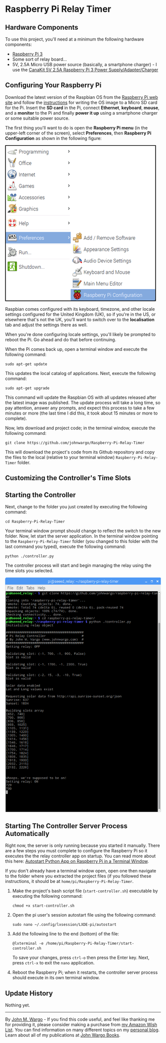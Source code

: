 # Raspberry Pi Relay Timer


## Hardware Components

To use this project, you'll need at a minimum the following hardware components:

+ [Raspberry Pi 3](https://www.raspberrypi.org/products/raspberry-pi-3-model-b/)
+ Some sort of relay board...
+ 5V, 2.5A Micro USB power source (basically, a smartphone charger) - I use the [CanaKit 5V 2.5A Raspberry Pi 3 Power Supply/Adapter/Charger](https://www.amazon.com/gp/product/B00MARDJZ4)
 
## Configuring Your Raspberry Pi

Download the latest version of the Raspbian OS from the [Raspberry Pi web site](https://www.raspberrypi.org/downloads/raspbian/) and follow the [instructions](https://www.raspberrypi.org/documentation/installation/installing-images/README.md) for writing the OS image to a Micro SD card for the Pi. Insert the **SD card** in the Pi, connect **Ethernet**, **keyboard**, **mouse**, and a **monitor** to the Pi and finally **power it up** using a smartphone charger or some suitable power source.

The first thing you'll want to do is open the **Raspberry Pi menu** (in the upper-left corner of the screen), select **Preferences**, then **Raspberry Pi Configuration** as shown in the following figure:

![Assembly](screenshots/figure-01.png)

Raspbian comes configured with its keyboard, timezone, and other locale settings configured for the United Kingdom (UK), so if you're in the US, or elsewhere that's not the UK, you'll want to switch over to the **localisation** tab and adjust the settings there as well.

When you're done configuring locale settings, you'll likely be prompted to reboot the Pi. Go ahead and do that before continuing. 

When the Pi comes back up, open a terminal window and execute the following command:

	sudo apt-get update

This updates the local catalog of applications. Next, execute the following command:

	sudo apt-get upgrade

This command will update the Raspbian OS with all updates released after the latest image was published. The update process will take a long time, so pay attention, answer any prompts, and expect this process to take a few minutes or more (the last time I did this, it took about 15 minutes or more to complete).

Now, lets download and project code; in the terminal window, execute the following command:

	git clone https://github.com/johnwargo/Raspberry-Pi-Relay-Timer

This will download the project's code from its Github repository and copy the files to the local (relative to your terminal window) `Raspberry-Pi-Relay-Timer` folder. 

## Customizing the Controller's Time Slots



## Starting the Controller

Next, change to the folder you just created by executing the following command:

	cd Raspberry-Pi-Relay-Timer

Your terminal window prompt should change to reflect the switch to the new folder. Now, let start the server application. In the terminal window pointing to the `Raspberry-Pi-Relay-Timer` folder (you changed to this folder with the last command you typed), execute the following command:

	python ./controller.py

The controller process will start and begin managing the relay using the time slots you selected.

![The controller in action](screenshots/figure-02.png)
 
## Starting The Controller Server Process Automatically

Right now, the server is only running because you started it manually. There are a few steps you must complete to configure the Raspberry Pi so it executes the the relay controller app on startup. You can read more about this here: [Autostart Python App on Raspberry Pi in a Terminal Window](http://johnwargo.com/index.php/microcontrollers-single-board-computers/autostart-python-app-on-raspberry-pi-in-a-terminal-window.html).

If you don't already have a terminal window open, open one then navigate to the folder where you extracted the project files (if you followed these instructions, it should be at `home/pi/Raspberry-Pi-Relay-Timer`. 

1.	Make the project's bash script file (`start-controller.sh`) executable by executing the following command:

    	chmod +x start-controller.sh
    
2.	Open the pi user's session autostart file using the following command:  

		sudo nano ~/.config/lxsession/LXDE-pi/autostart    

3.	Add the following line to the end (bottom) of the file:

		@lxterminal -e /home/pi/Raspberry-Pi-Relay-Timer/start-controller.sh

	To save your changes, press `ctrl-o` then press the Enter key. Next, press `ctrl-x` to exit the `nano` application.
  
4.	Reboot the Raspberry Pi; when it restarts, the controller server process should execute in its own terminal window.

## Update History

Nothing yet.

***
By [John M. Wargo](http://www.johnwargo.com) - If you find this code useful, and feel like thanking me for providing it, please consider making a purchase from [my Amazon Wish List](https://amzn.com/w/1WI6AAUKPT5P9). You can find information on many different topics on my [personal blog](http://www.johnwargo.com). Learn about all of my publications at [John Wargo Books](http://www.johnwargobooks.com). 